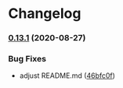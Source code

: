 # Changelog

### [0.13.1](https://www.github.com/pagarme/emblematic-icons/compare/v0.13.0...v0.13.1) (2020-08-27)


### Bug Fixes

* adjust README.md ([46bfc0f](https://www.github.com/pagarme/emblematic-icons/commit/46bfc0f4dcff7e453028761a5e0f0821ac10a20a))
